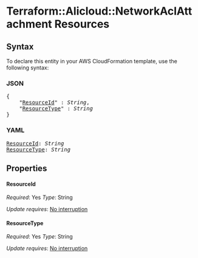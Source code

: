 # Terraform::Alicloud::NetworkAclAttachment Resources

## Syntax

To declare this entity in your AWS CloudFormation template, use the following syntax:

### JSON

<pre>
{
    "<a href="#resourceid" title="ResourceId">ResourceId</a>" : <i>String</i>,
    "<a href="#resourcetype" title="ResourceType">ResourceType</a>" : <i>String</i>
}
</pre>

### YAML

<pre>
<a href="#resourceid" title="ResourceId">ResourceId</a>: <i>String</i>
<a href="#resourcetype" title="ResourceType">ResourceType</a>: <i>String</i>
</pre>

## Properties

#### ResourceId

_Required_: Yes
_Type_: String

_Update requires_: [No interruption](https://docs.aws.amazon.com/AWSCloudFormation/latest/UserGuide/using-cfn-updating-stacks-update-behaviors.html#update-no-interrupt)

#### ResourceType

_Required_: Yes
_Type_: String

_Update requires_: [No interruption](https://docs.aws.amazon.com/AWSCloudFormation/latest/UserGuide/using-cfn-updating-stacks-update-behaviors.html#update-no-interrupt)

